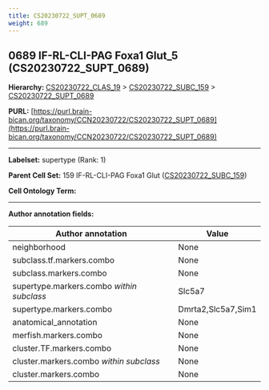 ```yaml
---
title: CS20230722_SUPT_0689
weight: 689
---
```

## 0689 IF-RL-CLI-PAG Foxa1 Glut_5 (CS20230722_SUPT_0689)
<b>Hierarchy: </b>
[CS20230722_CLAS_19](../CS20230722_CLAS_19) >
[CS20230722_SUBC_159](../CS20230722_SUBC_159) >
[CS20230722_SUPT_0689](../CS20230722_SUPT_0689)

**PURL:** [https://purl.brain-bican.org/taxonomy/CCN20230722/CS20230722_SUPT_0689](https://purl.brain-bican.org/taxonomy/CCN20230722/CS20230722_SUPT_0689)

---


**Labelset:** supertype (Rank: 1)

**Parent Cell Set:** 159 IF-RL-CLI-PAG Foxa1 Glut ([CS20230722_SUBC_159](../CS20230722_SUBC_159))



**Cell Ontology Term:** 

[MARKER GENES.]: #


---

[TRANSFERRED ANNOTATIONS.]: #


[AUTHOR ANNOTATION FIELDS.]: #


**Author annotation fields:**

| Author annotation | Value |
|-------------------|-------|
|neighborhood|None|
|subclass.tf.markers.combo|None|
|subclass.markers.combo|None|
|supertype.markers.combo _within subclass_|Slc5a7|
|supertype.markers.combo|Dmrta2,Slc5a7,Sim1|
|anatomical_annotation|None|
|merfish.markers.combo|None|
|cluster.TF.markers.combo|None|
|cluster.markers.combo _within subclass_|None|
|cluster.markers.combo|None|
